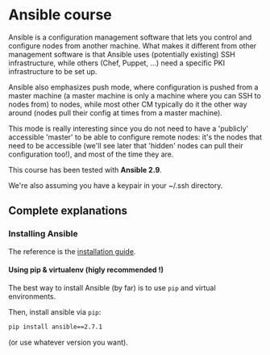 # Ansible course

Ansible is a configuration management software that lets you control and
configure nodes from another machine. What makes it different from other
management software is that Ansible uses (potentially existing) SSH
infrastructure, while others (Chef, Puppet, ...) need a specific PKI
infrastructure to be set up.

Ansible also emphasizes push mode, where configuration is pushed from a master
machine (a master machine is only a machine where you can SSH to nodes from) to
nodes, while most other CM typically do it the other way around (nodes pull
their config at times from a master machine).

This mode is really interesting since you do not need to have a 'publicly'
accessible 'master' to be able to configure remote nodes: it's the nodes
that need to be accessible (we'll see later that 'hidden' nodes can pull their
configuration too!), and most of the time they are.

This course has been tested with **Ansible 2.9**.

We're also assuming you have a keypair in your ~/.ssh directory.



## Complete explanations

### Installing Ansible

The reference is the [installation
guide](https://docs.ansible.com/ansible/latest/installation_guide/intro_installation.html).

#### Using pip & virtualenv (higly recommended !)

The best way to install Ansible (by far) is to use `pip` and virtual
environments.

Then, install ansible via `pip`:

```bash
pip install ansible==2.7.1
```

(or use whatever version you want).



